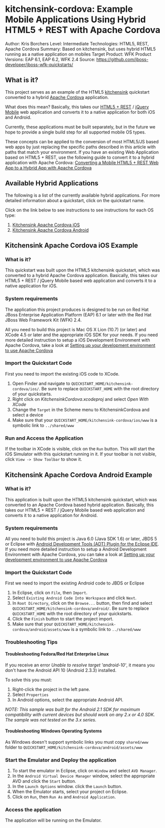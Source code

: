kitchensink-cordova: Example Mobile Applications Using Hybrid HTML5 + REST with Apache Cordova
===============================================================================================
Author: Kris Borchers
Level: Intermediate
Technologies: HTML5, REST, Apache Cordova
Summary: Based on kitchensink, but uses hybrid HTML5 running as a native application on mobiles
Target Product: WFK
Product Versions: EAP 6.1, EAP 6.2, WFK 2.4
Source: <https://github.com/jboss-developer/jboss-wfk-quickstarts/>

What is it?
-----------

This project serves as an example of the HTML5 [kitchensink](https://github.com/jboss-developer/jboss-wfk-quickstarts/tree/master/kitchensink-html5-mobile) quickstart converted to a hybrid [Apache Cordova](http://cordova.apache.org/) application.

What does this mean? Basically, this takes our [HTML5 + REST](https://community.jboss.org/wiki/HTML5RESTApplications) / [jQuery Mobile](http://jquerymobile.com/) web application and converts it to a native application for both iOS and Android. 

Currently, these applications must be built separately, but in the future we hope to provide a single build step for all supported mobile OS types. 

These concepts can be applied to the conversion of most HTML5/JS based web apps by just replacing the specific paths described in this article with paths that match your environment. If you have an existing Web Application based on HTML5 + REST, use the following guide to convert it to a hybrid application with Apache Cordova: [Converting a Mobile HTML5 + REST Web App to a Hybrid App with Apache Cordova](http://aerogear.org/docs/guides/HTML5ToHybridWithCordova/)



Available Hybrid Applications
-----------------------------

The following is a list of the currently available hybrid applications.
For more detailed information about a quickstart, click on the quickstart name.

Click on the link below to see instructions to see instructions for each OS type:

1. [Kitchensink Apache Cordova iOS](#kitchensink-apache-cordova-ios-example)
2. [Kitchensink Apache Cordova Android](#kitchensink-apache-cordova-android-example)



Kitchensink Apache Cordova iOS Example
-----------------------------------

### What is it?

This quickstart was built upon the HTML5 kitchensink quickstart, which was converted to a hybrid Apache Cordova application. Basically, this takes our HTML5 + REST / jQuery Mobile based web application and converts it to a native application for iOS.

### System requirements

The application this project produces is designed to be run on Red Hat JBoss Enterprise Application Platform (EAP) 6.1 or later with the Red Hat JBoss Web Framework Kit (WFK) 2.4.

All you need to build this project is Mac OS X Lion (10.7) (or later) and XCode 4.5 or later and the appropriate iOS SDK for your needs. If you need more detailed instruction to setup a iOS Development Environment with Apache Cordova, take a look at [Setting up your development environment to use Apache Cordova](http://aerogear.org/docs/guides/CordovaSetup/)


### Import the Quickstart Code

First you need to import the existing iOS code to XCode.

1. Open Finder and navigate to `QUICKSTART_HOME/kitchensink-cordova/ios/`. Be sure to replace `QUICKSTART_HOME` with the root directory of your quickstarts.
2. Right click on *KitchensinkCordova.xcodeproj* and select *Open With XCode*
3. Change the `Target` in the Scheme menu to KitchensinkCordova and select a device
4. Make sure that your `QUICKSTART_HOME/kitchensink-cordova/ios/www` is a symbolic link to `../shared/www`


### Run and Access the Application

If the toolbar in XCode is visible, click on the `Run` button. This will start the iOS Simulator with this quickstart running in it. If your toolbar is not visible, click `View -> Show Toolbar` to show it.


Kitchensink Apache Cordova Android Example
-----------------------------------


### What is it?

This application is built upon the HTML5 kitchensink quickstart, which was converted to an Apache Cordova based hybrid application. Basically, this takes our HTML5 + REST / jQuery Mobile based web application and converts it to a native application for Android. 

### System requirements

All you need to build this project is Java 6.0 (Java SDK 1.6) or later, JBDS 5 or Eclipse with [Android Development Tools (ADT) Plugin for the Eclipse IDE](http://developer.android.com/tools/sdk/eclipse-adt.html). If you need more detailed instruction to setup a Android Development Environment with Apache Cordova, you can take a look at [Setting up your development environment to use Apache Cordova](http://aerogear.org/docs/guides/CordovaSetup/)

### Import the Quickstart Code

First we need to import the existing Android code to JBDS or Eclipse

1. In Eclipse, click on `File`, then `Import`.
2. Select `Existing Android Code Into Workspace` and click `Next`.
3. In `Root Directory`, click on the `Browse...` button, then find and select `QUICKSTART_HOME/kitchensink-cordova/android/`. Be sure to replace `QUICKSTART_HOME` with the root directory of your quickstarts.
4. Click the `Finish` button to start the project import.
5. Make sure that your `QUICKSTART_HOME/kitchensink-cordova/android/assets/www` is a symbolic link to `../shared/www`


### Troubleshooting Tips

#### Troubleshooting Fedora/Red Hat Enterprise Linux

If you receive an error _Unable to resolve target 'android-10'_, it means you don't have the Android API 10 (Android 2.3.3) installed. 

To solve this you must:

1. Right-click the project in the left pane.
2. Select `Properties`
3. In Android options, select the appropriate Android API.

_NOTE: This sample was built for the Android 2.1 SDK for maximum compatibility with current devices but should work on any 2.x or 4.0 SDK. The sample was not tested on the 3.x series._

#### Troubleshooting Windows Operating Systems

As Windows doesn't support symbolic links you must copy `shared/www` folder to `QUICKSTART_HOME/kitchensink-cordova/android/assets/www`


### Start the Emulator and Deploy the application

1. To start the emulator in Eclipse, click on `Window` and select `AVD Manager`.
2. In the `Android Virtual Device Manager` window, select the appropriate AVD and click the `Start` button.
3. In the `Launch Options` window. click the `Launch` button.
4. When the Emulator starts, select your project on Eclipse.
5. Click on `Run`, then `Run As` and `Android Application`.

### Access the application

The application will be running on the Emulator.




